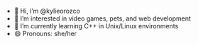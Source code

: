 - 👋 Hi, I’m @kylieorozco
- 👀 I’m interested in video games, pets, and web development
- 🌱 I’m currently learning C++ in Unix/Linux environments
- 😄 Pronouns: she/her
